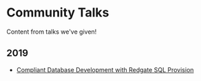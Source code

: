 # Community Talks

Content from talks we've given!

## 2019

* [Compliant Database Development with Redgate SQL Provision](./2019/2019-05-May)
